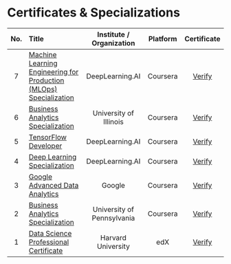 # Certificates & Specializations

No. | Title | Institute / Organization | Platform | Certificate 
:--:| :-- | :--: | :--: | :--: |
7 | [Machine Learning Engineering for Production (MLOps) Specialization](https://www.coursera.org/specializations/machine-learning-engineering-for-production-mlops) | DeepLearning.AI | Coursera | [Verify](https://coursera.org/share/093f2e76aa889f29cd89e5cbce4c7a4c)
6 | [Business Analytics Specialization](https://www.coursera.org/specializations/analytics) | University of Illinois | Coursera | [Verify](https://coursera.org/share/8baef394caa5662dbeafb3f7fb25505e)
5 | [TensorFlow Developer](https://www.coursera.org/professional-certificates/tensorflow-in-practice) | DeepLearning.AI | Coursera | [Verify](https://coursera.org/share/024cb003ee9690659024f8ba98e63c06)  
4 | [Deep Learning Specialization](https://www.coursera.org/specializations/deep-learning) | DeepLearning.AI | Coursera | [Verify](https://coursera.org/share/e232996fd8b850acff5d6390bbf15592)  
3 | [Google Advanced Data Analytics](https://www.coursera.org/professional-certificates/google-advanced-data-analytics) | Google | Coursera | [Verify](https://coursera.org/share/e54ba6c9e47688bd177419ccd4f58e54)
2 | [Business Analytics Specialization](https://www.coursera.org/specializations/business-analytics) | University of Pennsylvania | Coursera | [Verify](https://coursera.org/share/62d0077fbb8e1edeba187fef31a68f3f)
1 | [Data Science Professional Certificate](https://www.edx.org/professional-certificate/harvardx-data-science) | Harvard University | edX | [Verify](https://credentials.edx.org/credentials/a50296a78a6e487eba8036b5740a3212/)
